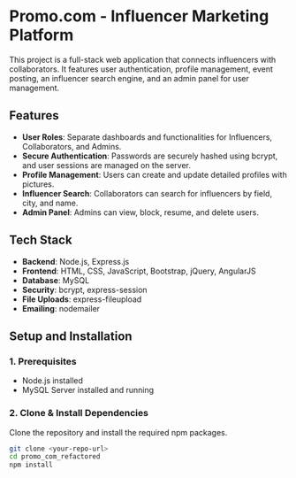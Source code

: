 # Promo.com - Influencer Marketing Platform

This project is a full-stack web application that connects influencers with collaborators. It features user authentication, profile management, event posting, an influencer search engine, and an admin panel for user management.

## Features

- **User Roles**: Separate dashboards and functionalities for Influencers, Collaborators, and Admins.
- **Secure Authentication**: Passwords are securely hashed using bcrypt, and user sessions are managed on the server.
- **Profile Management**: Users can create and update detailed profiles with pictures.
- **Influencer Search**: Collaborators can search for influencers by field, city, and name.
- **Admin Panel**: Admins can view, block, resume, and delete users.

## Tech Stack

- **Backend**: Node.js, Express.js
- **Frontend**: HTML, CSS, JavaScript, Bootstrap, jQuery, AngularJS
- **Database**: MySQL
- **Security**: bcrypt, express-session
- **File Uploads**: express-fileupload
- **Emailing**: nodemailer

## Setup and Installation

### 1. Prerequisites

- Node.js installed
- MySQL Server installed and running

### 2. Clone & Install Dependencies

Clone the repository and install the required npm packages.
```bash
git clone <your-repo-url>
cd promo_com_refactored
npm install
